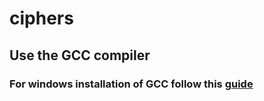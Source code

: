 # ciphers

## Use the GCC compiler
### For windows installation of GCC follow this [guide](https://code.visualstudio.com/docs/cpp/config-mingw)